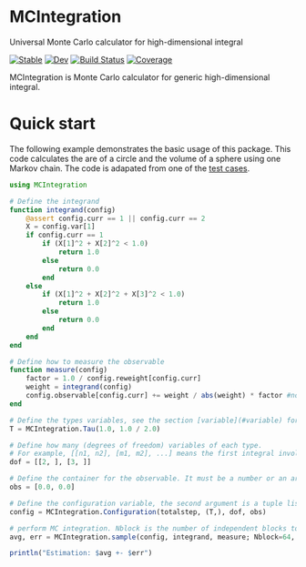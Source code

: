 # MCIntegration

Universal Monte Carlo calculator for high-dimensional integral

[![Stable](https://img.shields.io/badge/docs-stable-blue.svg)](https://numericalEFT.github.io/MCIntegration.jl/stable)
[![Dev](https://img.shields.io/badge/docs-dev-blue.svg)](https://numericalEFT.github.io/MCIntegration.jl/dev)
[![Build Status](https://github.com/numericalEFT/MCIntegration.jl/workflows/CI/badge.svg)](https://github.com/numericalEFT/MCIntegration.jl/actions)
[![Coverage](https://codecov.io/gh/numericalEFT/MCIntegration.jl/branch/master/graph/badge.svg)](https://codecov.io/gh/numericalEFT/MCIntegration.jl)

MCIntegration is Monte Carlo calculator for generic high-dimensional integral. 

# Quick start

The following example demonstrates the basic usage of this package. This code calculates the are of a circle and the volume of a sphere using one Markov chain. The code is adapated from one of the [test cases](test/montecarlo.jl).

```julia
using MCIntegration

# Define the integrand 
function integrand(config)
    @assert config.curr == 1 || config.curr == 2
    X = config.var[1]
    if config.curr == 1
        if (X[1]^2 + X[2]^2 < 1.0) 
            return 1.0 
        else 
            return 0.0
        end
    else
        if (X[1]^2 + X[2]^2 + X[3]^2 < 1.0) 
            return 1.0 
        else 
            return 0.0
        end
    end
end

# Define how to measure the observable
function measure(config)
    factor = 1.0 / config.reweight[config.curr]
    weight = integrand(config)
    config.observable[config.curr] += weight / abs(weight) * factor #note that config.observable is an array with two elements as discussed below
end

# Define the types variables, see the section [variable](#variable) for more details.
T = MCIntegration.Tau(1.0, 1.0 / 2.0) 

# Define how many (degrees of freedom) variables of each type. 
# For example, [[n1, n2], [m1, m2], ...] means the first integral involves n1 varibales of type 1, and n2 variables of type2, while the second integral involves m1 variables of type 1 and m2 variables of type 2. 
dof = [[2, ], [3, ]] 

# Define the container for the observable. It must be a number or an array-like object. In this case, the observable has two elements, corresponds to the results for the two integrals. 
obs = [0.0, 0.0]

# Define the configuration variable, the second argument is a tuple listing all types of variables, one then specify the degrees of freedom of each variable type in the third argument.  
config = MCIntegration.Configuration(totalstep, (T,), dof, obs)

# perform MC integration. Nblock is the number of independent blocks to estimate the error bar. In MPI mode, the blocks will be sent to different works. Set "print=n" to control the level of information to print.
avg, err = MCIntegration.sample(config, integrand, measure; Nblock=64, print=1)

println("Estimation: $avg +- $err")
```